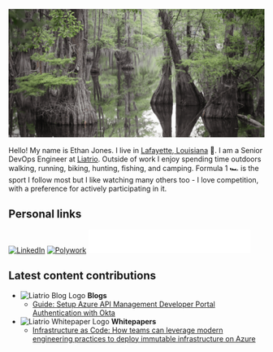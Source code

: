 <p align="center">
    <img src="assets/ethan-jones-banner.gif">
</p>

Hello! My name is Ethan Jones. I live in [Lafayette, Louisiana](https://www.google.com/maps/place/Lafayette,+LA/@30.2167906,-92.0450818,12z/data=!4m5!3m4!1s0x86249c4364c5d89b:0xc94a752492f7ff13!8m2!3d30.2240897!4d-92.0198427) 🐊. I am a Senior DevOps Engineer at [Liatrio](https://www.liatrio.com/). Outside of work I enjoy spending time outdoors walking, running, biking, hunting, fishing, and camping. Formula 1 🏎 is the sport I follow most but I like watching many others too - I love competition, with a preference for actively participating in it.

## Personal links

[![LinkedIn](https://img.shields.io/badge/LinkedIn-0077B5?logo=linkedin&logoColor=white)](https://www.linkedin.com/in/ethan-e-jones/)
[![Polywork](https://img.shields.io/badge/polywork-543DE0?logo=polywork&logoColor=white)](https://www.polywork.com/ethan_jones)
[![Strava](assets/badge-strava.svg)](https://www.strava.com/athletes/105014741)

##  Latest content contributions

- <img src="https://user-images.githubusercontent.com/77471034/185962780-97869dbf-f4e4-401a-a61e-08560c803b35.svg" width="25" alt="Liatrio Blog Logo"> **Blogs**
    - [Guide: Setup Azure API Management Developer Portal Authentication with Okta
](https://www.liatrio.com/blog/azure-api-management-okta-integration)
- <img src="https://user-images.githubusercontent.com/77471034/185963300-622147c3-f73c-4468-a2cd-5c36828b6c58.svg" width="25" alt="Liatrio Whitepaper Logo"> **Whitepapers**
    - [Infrastructure as Code: How teams can leverage modern engineering practices to
deploy immutable infrastructure on Azure](https://insights.liatrio.com/WhitePapers/Infrastructure-as-Code.pdf)
